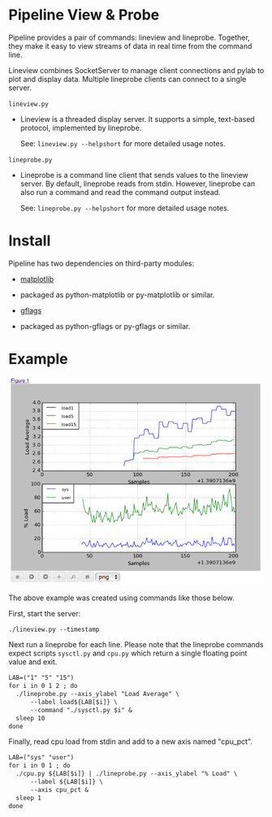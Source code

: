 Pipeline View & Probe
=======================

Pipeline provides a pair of commands: lineview and lineprobe. Together,
they make it easy to view streams of data in real time from the command line.

Lineview combines SocketServer to manage client connections and pylab to plot
and display data. Multiple lineprobe clients can connect to a single server.

`lineview.py` 

* Lineview is a threaded display server. It supports a simple, text-based
  protocol, implemented by lineprobe.

  See: `lineview.py --helpshort` for more detailed usage notes.

`lineprobe.py`

* Lineprobe is a command line client that sends values to the lineview
  server. By default, lineprobe reads from stdin.  However, lineprobe can
  also run a command and read the command output instead.

  See: `lineprobe.py --helpshort` for more detailed usage notes.

Install
=======

Pipeline has two dependencies on third-party modules:

 * [matplotlib](http://www.matplotlib.org/)
  - packaged as python-matplotlib or py-matplotlib or similar.
 * [gflags](https://code.google.com/p/python-gflags/)
  - packaged as python-gflags or py-gflags or similar.

Example
=======

![Pipeline Example](https://github.com/stephen-soltesz/pipeline/raw/master/example.png)

The above example was created using commands like those below.

First, start the server:

    ./lineview.py --timestamp

Next run a lineprobe for each line. Please note that the lineprobe commands
expect scripts `sysctl.py` and `cpu.py` which return a single floating point
value and exit.

    LAB=("1" "5" "15")
    for i in 0 1 2 ; do 
      ./lineprobe.py --axis_ylabel "Load Average" \
          --label load${LAB[$i]} \
          --command "./sysctl.py $i" & 
      sleep 10
    done

Finally, read cpu load from stdin and add to a new axis named "cpu_pct".

    LAB=("sys" "user")
    for i in 0 1 ; do 
      ./cpu.py ${LAB[$i]} | ./lineprobe.py --axis_ylabel "% Load" \
          --label ${LAB[$i]} \
          --axis cpu_pct &
      sleep 1
    done


